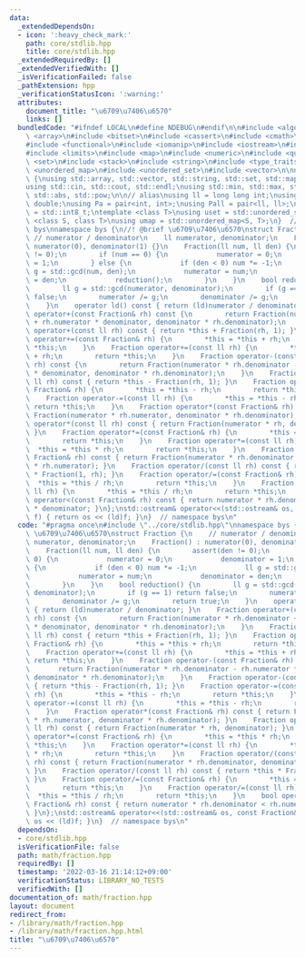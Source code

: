 ```yaml
---
data:
  _extendedDependsOn:
  - icon: ':heavy_check_mark:'
    path: core/stdlib.hpp
    title: core/stdlib.hpp
  _extendedRequiredBy: []
  _extendedVerifiedWith: []
  _isVerificationFailed: false
  _pathExtension: hpp
  _verificationStatusIcon: ':warning:'
  attributes:
    document_title: "\u6709\u7406\u6570"
    links: []
  bundledCode: "#ifndef LOCAL\n#define NDEBUG\n#endif\n\n#include <algorithm>\n#include\
    \ <array>\n#include <bitset>\n#include <cassert>\n#include <cmath>\n#include <complex>\n\
    #include <functional>\n#include <iomanip>\n#include <iostream>\n#include <iterator>\n\
    #include <limits>\n#include <map>\n#include <numeric>\n#include <queue>\n#include\
    \ <set>\n#include <stack>\n#include <string>\n#include <type_traits>\n#include\
    \ <unordered_map>\n#include <unordered_set>\n#include <vector>\n\nnamespace bys\
    \ {\nusing std::array, std::vector, std::string, std::set, std::map, std::pair;\n\
    using std::cin, std::cout, std::endl;\nusing std::min, std::max, std::sort, std::reverse,\
    \ std::abs, std::pow;\n\n// alias\nusing ll = long long int;\nusing ld = long\
    \ double;\nusing Pa = pair<int, int>;\nusing Pall = pair<ll, ll>;\nusing ibool\
    \ = std::int8_t;\ntemplate <class T>\nusing uset = std::unordered_set<T>;\ntemplate\
    \ <class S, class T>\nusing umap = std::unordered_map<S, T>;\n}  // namespace\
    \ bys\nnamespace bys {\n//! @brief \u6709\u7406\u6570\nstruct Fraction {\n   \
    \ // numerator / denominator\n    ll numerator, denominator;\n    Fraction() :\
    \ numerator(0), denominator(1) {}\n    Fraction(ll num, ll den) {\n        assert(den\
    \ != 0);\n        if (num == 0) {\n            numerator = 0;\n            denominator\
    \ = 1;\n        } else {\n            if (den < 0) num *= -1;\n            ll\
    \ g = std::gcd(num, den);\n            numerator = num;\n            denominator\
    \ = den;\n            reduction();\n        }\n    }\n    bool reduction() {\n\
    \        ll g = std::gcd(numerator, denominator);\n        if (g == 1) return\
    \ false;\n        numerator /= g;\n        denominator /= g;\n        return true;\n\
    \    }\n    operator ld() const { return (ld)numerator / denominator; }\n    Fraction\
    \ operator+(const Fraction& rh) const {\n        return Fraction(numerator * rh.denominator\
    \ + rh.numerator * denominator, denominator * rh.denominator);\n    }\n    Fraction\
    \ operator+(const ll rh) const { return *this + Fraction(rh, 1); }\n    Fraction\
    \ operator+=(const Fraction& rh) {\n        *this = *this + rh;\n        return\
    \ *this;\n    }\n    Fraction operator+=(const ll rh) {\n        *this = *this\
    \ + rh;\n        return *this;\n    }\n    Fraction operator-(const Fraction&\
    \ rh) const {\n        return Fraction(numerator * rh.denominator - rh.numerator\
    \ * denominator, denominator * rh.denominator);\n    }\n    Fraction operator-(const\
    \ ll rh) const { return *this - Fraction(rh, 1); }\n    Fraction operator-=(const\
    \ Fraction& rh) {\n        *this = *this - rh;\n        return *this;\n    }\n\
    \    Fraction operator-=(const ll rh) {\n        *this = *this - rh;\n       \
    \ return *this;\n    }\n    Fraction operator*(const Fraction& rh) const { return\
    \ Fraction(numerator * rh.numerator, denominator * rh.denominator); }\n    Fraction\
    \ operator*(const ll rh) const { return Fraction(numerator * rh, denominator);\
    \ }\n    Fraction operator*=(const Fraction& rh) {\n        *this = *this * rh;\n\
    \        return *this;\n    }\n    Fraction operator*=(const ll rh) {\n      \
    \  *this = *this * rh;\n        return *this;\n    }\n    Fraction operator/(const\
    \ Fraction& rh) const { return Fraction(numerator * rh.denominator, denominator\
    \ * rh.numerator); }\n    Fraction operator/(const ll rh) const { return *this\
    \ * Fraction(1, rh); }\n    Fraction operator/=(const Fraction& rh) {\n      \
    \  *this = *this / rh;\n        return *this;\n    }\n    Fraction operator/=(const\
    \ ll rh) {\n        *this = *this / rh;\n        return *this;\n    }\n    bool\
    \ operator<(const Fraction& rh) const { return numerator * rh.denominator < rh.numerator\
    \ * denominator; }\n};\nstd::ostream& operator<<(std::ostream& os, const Fraction&\
    \ f) { return os << (ld)f; }\n}  // namespace bys\n"
  code: "#pragma once\n#include \"../core/stdlib.hpp\"\nnamespace bys {\n//! @brief\
    \ \u6709\u7406\u6570\nstruct Fraction {\n    // numerator / denominator\n    ll\
    \ numerator, denominator;\n    Fraction() : numerator(0), denominator(1) {}\n\
    \    Fraction(ll num, ll den) {\n        assert(den != 0);\n        if (num ==\
    \ 0) {\n            numerator = 0;\n            denominator = 1;\n        } else\
    \ {\n            if (den < 0) num *= -1;\n            ll g = std::gcd(num, den);\n\
    \            numerator = num;\n            denominator = den;\n            reduction();\n\
    \        }\n    }\n    bool reduction() {\n        ll g = std::gcd(numerator,\
    \ denominator);\n        if (g == 1) return false;\n        numerator /= g;\n\
    \        denominator /= g;\n        return true;\n    }\n    operator ld() const\
    \ { return (ld)numerator / denominator; }\n    Fraction operator+(const Fraction&\
    \ rh) const {\n        return Fraction(numerator * rh.denominator + rh.numerator\
    \ * denominator, denominator * rh.denominator);\n    }\n    Fraction operator+(const\
    \ ll rh) const { return *this + Fraction(rh, 1); }\n    Fraction operator+=(const\
    \ Fraction& rh) {\n        *this = *this + rh;\n        return *this;\n    }\n\
    \    Fraction operator+=(const ll rh) {\n        *this = *this + rh;\n       \
    \ return *this;\n    }\n    Fraction operator-(const Fraction& rh) const {\n \
    \       return Fraction(numerator * rh.denominator - rh.numerator * denominator,\
    \ denominator * rh.denominator);\n    }\n    Fraction operator-(const ll rh) const\
    \ { return *this - Fraction(rh, 1); }\n    Fraction operator-=(const Fraction&\
    \ rh) {\n        *this = *this - rh;\n        return *this;\n    }\n    Fraction\
    \ operator-=(const ll rh) {\n        *this = *this - rh;\n        return *this;\n\
    \    }\n    Fraction operator*(const Fraction& rh) const { return Fraction(numerator\
    \ * rh.numerator, denominator * rh.denominator); }\n    Fraction operator*(const\
    \ ll rh) const { return Fraction(numerator * rh, denominator); }\n    Fraction\
    \ operator*=(const Fraction& rh) {\n        *this = *this * rh;\n        return\
    \ *this;\n    }\n    Fraction operator*=(const ll rh) {\n        *this = *this\
    \ * rh;\n        return *this;\n    }\n    Fraction operator/(const Fraction&\
    \ rh) const { return Fraction(numerator * rh.denominator, denominator * rh.numerator);\
    \ }\n    Fraction operator/(const ll rh) const { return *this * Fraction(1, rh);\
    \ }\n    Fraction operator/=(const Fraction& rh) {\n        *this = *this / rh;\n\
    \        return *this;\n    }\n    Fraction operator/=(const ll rh) {\n      \
    \  *this = *this / rh;\n        return *this;\n    }\n    bool operator<(const\
    \ Fraction& rh) const { return numerator * rh.denominator < rh.numerator * denominator;\
    \ }\n};\nstd::ostream& operator<<(std::ostream& os, const Fraction& f) { return\
    \ os << (ld)f; }\n}  // namespace bys\n"
  dependsOn:
  - core/stdlib.hpp
  isVerificationFile: false
  path: math/fraction.hpp
  requiredBy: []
  timestamp: '2022-03-16 21:14:12+09:00'
  verificationStatus: LIBRARY_NO_TESTS
  verifiedWith: []
documentation_of: math/fraction.hpp
layout: document
redirect_from:
- /library/math/fraction.hpp
- /library/math/fraction.hpp.html
title: "\u6709\u7406\u6570"
---
```

